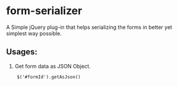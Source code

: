form-serializer
===============

A Simple jQuery plug-in that helps serializing the forms in better yet simplest way possible.

Usages:
-------
1) Get form data as JSON Object.
```
	$('#formId').getAsJson()
```
